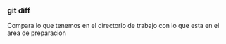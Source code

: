 ### git diff
Compara lo que tenemos en el directorio de trabajo con lo que esta en el area de preparacion
